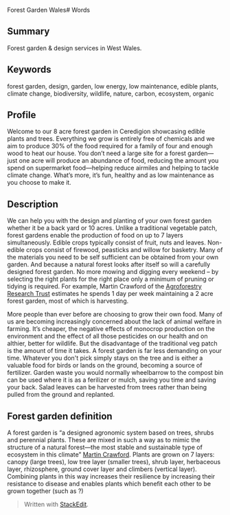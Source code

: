  Forest Garden Wales# Words

## Summary

Forest garden & design services in West Wales.

## Keywords

forest garden, design, garden, low energy, low maintenance, edible plants, climate change, biodiversity, wildlife, nature, carbon, ecosystem, organic

## Profile
Welcome to our 8 acre forest garden in Ceredigion showcasing edible plants and trees. Everything we grow is entirely free of chemicals and we aim to produce 30% of the food required for a family of four and enough wood to heat our house. You don’t need a large site for a forest garden—just one acre will produce an abundance of food, reducing the amount you spend on supermarket food—helping reduce airmiles and helping to tackle climate change. What’s more, it’s fun, healthy and as low maintenance as you choose to make it.

## Description

We can help you with the design and planting of your own forest garden whether it be a back yard or 10 acres. Unlike a traditional vegetable patch, forest gardens enable the production of food on up to 7 layers simultaneously. Edible crops typically consist of fruit, nuts and leaves. Non-edible crops consist of firewood, peasticks and willow for basketry. Many of the materials you need to be self sufficient can be obtained from your own garden. And because a natural forest looks after itself so will a carefully designed forest garden. No more mowing and digging every weekend – by selecting the right plants for the right place only a minimum of pruning or tidying is required. For example, Martin Crawford of the [Agroforestry Research Trust](https://www.agroforestry.co.uk/) estimates he spends 1 day per week maintaining a 2 acre forest garden, most of which is harvesting.

More people than ever before are choosing to grow their own food. Many of us are becoming increasingly concerned about the lack of animal welfare in farming. It’s cheaper, the negative effects of monocrop production on the environment and the effect of all those pesticides on our health and on althier, better for wildlife. But the disadvantage of the traditional veg patch is the amount of time it takes. A forest garden is far less demanding on your time. Whatever you don't pick simply stays on the tree and is either a valuable food for birds or lands on the ground, becoming a source of fertilizer. Garden waste you would normally wheelbarrow to the compost bin can be used where it is as a ferilizer or mulch, saving you time and saving your back. Salad leaves can be harvested from trees rather than being pulled from the ground and replanted.

## Forest garden definition

A forest garden is “a designed agronomic system based on trees, shrubs and perennial plants. These are mixed in such a way as to mimic the structure of a natural forest—the most stable and sustainable type of ecosystem in this climate” [Martin Crawford](https://www.agroforestry.co.uk/about-agroforestry/forest-gardening/). Plants are grown on 7 layers: canopy (large trees), low tree layer (smaller trees), shrub layer, herbaceous layer, rhizosphere, ground cover layer and climbers (vertical layer). Combining plants in this way increases their resilience by increasing their resistance to disease and enables plants which benefit each other to be grown together (such as ?)

> Written with [StackEdit](https://stackedit.io/).
<!--stackedit_data:
eyJoaXN0b3J5IjpbLTE1Njg1MTE5NzYsMTcxNTczNDM0MSw4NT
A1MDk5MDcsLTk3Mzk0NjQyXX0=
-->